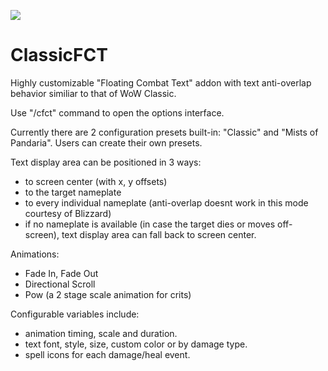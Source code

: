 [![](http://img.youtube.com/vi/gNMEFNtfaEQ/0.jpg)](http://www.youtube.com/watch?v=gNMEFNtfaEQ "Youtube link")
# ClassicFCT
Highly customizable "Floating Combat Text" addon with text anti-overlap behavior similiar to that of WoW Classic.
 

Use "/cfct" command to open the options interface.
 
Currently there are 2 configuration presets built-in: "Classic" and "Mists of Pandaria".
Users can create their own presets.
 

Text display area can be positioned in 3 ways: 
- to screen center (with x, y offsets)
- to the target nameplate
- to every individual nameplate (anti-overlap doesnt work in this mode courtesy of Blizzard)
- if no nameplate is available (in case the target dies or moves off-screen), text display area can fall back to screen center.

Animations:
- Fade In, Fade Out
- Directional Scroll
- Pow (a 2 stage scale animation for crits)

Configurable variables include:
- animation timing, scale and duration.
- text font, style, size, custom color or by damage type.
- spell icons for each damage/heal event.
